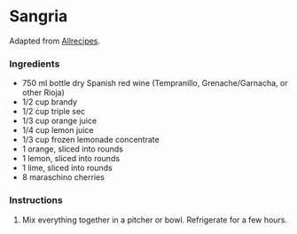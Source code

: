 # Sangria

Adapted from [Allrecipes](http://allrecipes.com/recipe/72612/sangria-sangria/).

### Ingredients

- 750 ml bottle dry Spanish red wine (Tempranillo, Grenache/Garnacha, or other Rioja)
- 1/2 cup brandy
- 1/2 cup triple sec
- 1/3 cup orange juice
- 1/4 cup lemon juice
- 1/3 cup frozen lemonade concentrate
- 1 orange, sliced into rounds
- 1 lemon, sliced into rounds
- 1 lime, sliced into rounds
- 8 maraschino cherries

### Instructions

1. Mix everything together in a pitcher or bowl. Refrigerate for a few hours.
